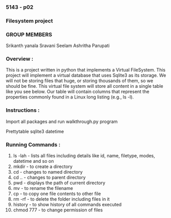 ### 5143 - p02
### Filesystem project
### GROUP MEMBERS
 Srikanth yanala 
 Sravani Seelam
 Ashritha Parupati

### Overview : 
This is a project written in python that implements a Virtual FileSystem. This project will implement a virtual database that uses Sqlite3 as its storage. We will not be storing files that huge, or storing thousands of them, so we should be fine. This virtual file system will store all content in a single table like you see below. Our table will contain columns that represent the properties commonly found in a Linux long listing (e.g., ls -l).

### Instructions : 
Import all packages and run walkthrough.py program

Prettytable
sqlite3
datetime

### Running Commands : 
1. ls -lah - lists all files including details like id, name, filetype, modes, datetime and so on
2. mkdir - to create a directory
3. cd - changes to named directory
4. cd .. - changes to parent directory
5. pwd - displays the path of current directory
6. mv - to rename the filename
7. cp - to copy one file contents to other file
8. rm -rf - to delete the folder including files in it
9. history - to show history of all commands executed
10. chmod 777 - to change permission of files
